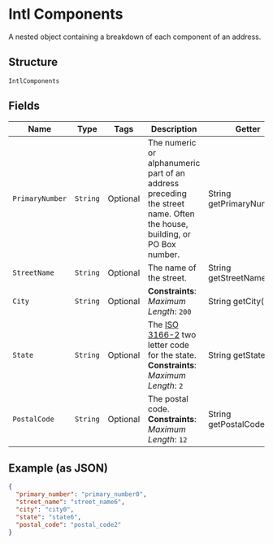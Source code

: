 
# Intl Components

A nested object containing a breakdown of each component of an address.

## Structure

`IntlComponents`

## Fields

| Name | Type | Tags | Description | Getter | Setter |
|  --- | --- | --- | --- | --- | --- |
| `PrimaryNumber` | `String` | Optional | The numeric or alphanumeric part of an address preceding the street name. Often the house, building, or PO Box number. | String getPrimaryNumber() | setPrimaryNumber(String primaryNumber) |
| `StreetName` | `String` | Optional | The name of the street. | String getStreetName() | setStreetName(String streetName) |
| `City` | `String` | Optional | **Constraints**: *Maximum Length*: `200` | String getCity() | setCity(String city) |
| `State` | `String` | Optional | The <a href="https://en.wikipedia.org/wiki/ISO_3166-2" target="_blank">ISO 3166-2</a> two letter code for the state.<br>**Constraints**: *Maximum Length*: `2` | String getState() | setState(String state) |
| `PostalCode` | `String` | Optional | The postal code.<br>**Constraints**: *Maximum Length*: `12` | String getPostalCode() | setPostalCode(String postalCode) |

## Example (as JSON)

```json
{
  "primary_number": "primary_number0",
  "street_name": "street_name6",
  "city": "city0",
  "state": "state6",
  "postal_code": "postal_code2"
}
```

